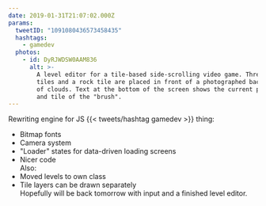 ```yaml
---
date: 2019-01-31T21:07:02.000Z
params:
  tweetID: "1091080436573458435"
  hashtags:
    - gamedev
  photos:
    - id: DyRJWDSW0AAM836
      alt: >-
        A level editor for a tile-based side-scrolling video game. Three grass
        tiles and a rock tile are placed in front of a photographed background
        of clouds. Text at the bottom of the screen shows the current position
        and tile of the "brush".
---
```


Rewriting engine for JS {{< tweets/hashtag gamedev >}} thing:
* Bitmap fonts
* Camera system
* "Loader" states for data-driven loading screens
* Nicer code
\
Also:
* Moved levels to own class
* Tile layers can be drawn separately
\
Hopefully will be back tomorrow with input and a finished level editor.
